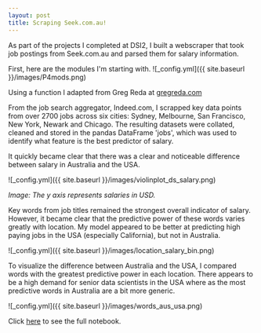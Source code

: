 ```yaml
---
layout: post
title: Scraping Seek.com.au!
---
```

As part of the projects I completed at DSI2, I built a webscraper that took job postings from Seek.com.au and parsed them for salary information.

First, here are the modules I'm starting with.
![_config.yml]({{ site.baseurl }}/images/P4mods.png)

Using a function I adapted from Greg Reda at [gregreda.com](http://www.gregreda.com/2013/03/03/web-scraping-101-with-python/:)

From the job search aggregator, Indeed.com, I scrapped key data points from over 2700 jobs across six cities: Sydney, Melbourne, San Francisco, New York, Newark and Chicago. The resulting datasets were collated, cleaned and stored in the pandas DataFrame 'jobs', which was used to identify what feature is the best predictor of salary.

It quickly became clear that there was a clear and noticeable difference between salary in Australia and the USA.

![_config.yml]({{ site.baseurl }}/images/violinplot_ds_salary.png)

*Image: The y axis represents salaries in USD.*

Key words from job titles remained the strongest overall indicator of salary. However, it became clear that the predictive power of these words varies greatly with location. My model appeared to be better at predicting high paying jobs in the USA (especially California), but not in Australia.

![_config.yml]({{ site.baseurl }}/images/location_salary_bin.png)

To visualize the difference between Australia and the USA, I compared words with the greatest predictive power in each location. There appears to be a high demand for senior data scientists in the USA where as the most predictive words in Australia are a bit more generic.

![_config.yml]({{ site.baseurl }}/images/words_aus_usa.png)

Click [here](https://github.com/ByronAllen/Portfolio/blob/master/GA_DSI_Project_4.ipynb) to see the full notebook.
